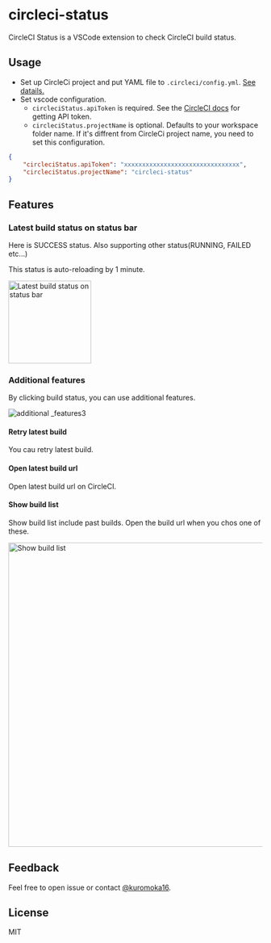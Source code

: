 # circleci-status

CircleCI Status is a VSCode extension to check CircleCI build status. 

## Usage
- Set up CircleCi project and put YAML file to `.circleci/config.yml`. [See datails.](https://circleci.com/docs/2.0/getting-started/#section=getting-started)
- Set vscode configuration.
  - `circleciStatus.apiToken` is required. See the [CircleCI docs](https://circleci.com/docs/api/#add-an-api-token) for getting API token.
  - `circleciStatus.projectName` is optional. Defaults to your workspace folder name. If it's diffrent from CircleCi project name, you need to set this configuration.
```json
{
    "circleciStatus.apiToken": "xxxxxxxxxxxxxxxxxxxxxxxxxxxxxxxx",
    "circleciStatus.projectName": "circleci-status"
}
```

## Features
### Latest build status on status bar
Here is SUCCESS status. Also supporting other status(RUNNING, FAILED etc...)

This status is auto-reloading by 1 minute.

<img width="164" alt="Latest build status on status bar" src="https://user-images.githubusercontent.com/22453562/65831069-53f36800-e2f0-11e9-8443-8a9816de84a6.png">

### Additional features
By clicking build status, you can use additional features.

![additional _features3](https://user-images.githubusercontent.com/22453562/65831912-3d9dda00-e2f9-11e9-9243-f3bb4a5f0081.gif)

#### Retry latest build
You cau retry latest build.

#### Open latest build url
Open latest build url on CircleCI.

#### Show build list
Show build list include past builds. Open the build url when you chos one of these. 

<img width="603" alt="Show build list" src="https://user-images.githubusercontent.com/22453562/65831450-77201680-e2f4-11e9-8cba-7bad933834b7.png">

## Feedback
Feel free to open issue or contact [@kuromoka16](https://twitter.com/kuromoka16).

## License
MIT
